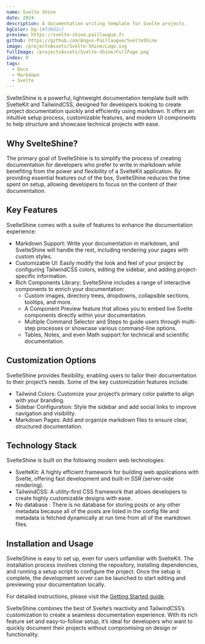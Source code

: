 ```yaml
---
name: Svelte Shine
date: 2024
description: A documentation writing template for Svelte projects.
bgColor: bg-[#f38d1c]
preview: https://svelte-shine.paillaugue.fr
github: https://github.com/Angus-Paillaugue/SvelteShine
image: /projectsAssets/Svelte-Shine/Logo.svg
fullImage: /projectsAssets/Svelte-Shine/FullPage.png
index: 0
tags:
  - Docs
  - Markdown
  - Svelte
---
```


SvelteShine is a powerful, lightweight documentation template built with SvelteKit and TailwindCSS, designed for developers looking to create project documentation quickly and efficiently using markdown. It offers an intuitive setup process, customizable features, and modern UI components to help structure and showcase technical projects with ease.


## Why SvelteShine?

The primary goal of SvelteShine is to simplify the process of creating documentation for developers who prefer to write in markdown while benefiting from the power and flexibility of a SvelteKit application. By providing essential features out of the box, SvelteShine reduces the time spent on setup, allowing developers to focus on the content of their documentation.


## Key Features

SvelteShine comes with a suite of features to enhance the documentation experience:

 - Markdown Support: Write your documentation in markdown, and SvelteShine will handle the rest, including rendering your pages with custom styles.
 - Customizable UI: Easily modify the look and feel of your project by configuring TailwindCSS colors, editing the sidebar, and adding project-specific information.
 - Rich Components Library: SvelteShine includes a range of interactive components to enrich your documentation:
   - Custom images, directory trees, dropdowns, collapsible sections, tooltips, and more.
   - A Component Preview feature that allows you to embed live Svelte components directly within your documentation.
   - Multiple Command Selector and Steps to guide users through multi-step processes or showcase various command-line options.
   - Tables, Notes, and even Math support for technical and scientific documentation.


## Customization Options

SvelteShine provides flexibility, enabling users to tailor their documentation to their project’s needs. Some of the key customization features include:
 - Tailwind Colors: Customize your project’s primary color palette to align with your branding.
 - Sidebar Configuration: Style the sidebar and add social links to improve navigation and visibility.
 - Markdown Pages: Add and organize markdown files to ensure clear, structured documentation.


## Technology Stack

SvelteShine is built on the following modern web technologies:
 - SvelteKit: A highly efficient framework for building web applications with Svelte, offering fast development and built-in SSR (server-side rendering).
 - TailwindCSS: A utility-first CSS framework that allows developers to create highly customizable designs with ease.
 - No database : There is no database for storing posts or any other metadata because all of the posts are listed in the config file and metadata is fetched dynamically at run time from all of the markdown files.

## Installation and Usage

SvelteShine is easy to set up, even for users unfamiliar with SvelteKit. The installation process involves cloning the repository, installing dependencies, and running a setup script to configure the project. Once the setup is complete, the development server can be launched to start editing and previewing your documentation locally.

For detailed instructions, please visit the [Getting Started guide](https://svelte-shine.paillaugue.fr/docs/Quickstart).

SvelteShine combines the best of Svelte’s reactivity and TailwindCSS’s customization to create a seamless documentation experience. With its rich feature set and easy-to-follow setup, it’s ideal for developers who want to quickly document their projects without compromising on design or functionality.
